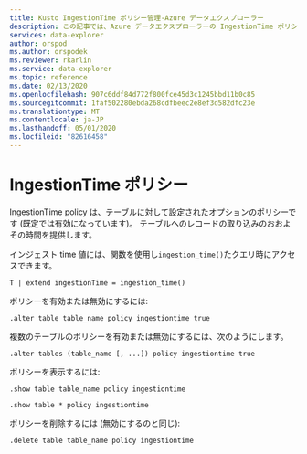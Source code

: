 ```yaml
---
title: Kusto IngestionTime ポリシー管理-Azure データエクスプローラー
description: この記事では、Azure データエクスプローラーの IngestionTime ポリシーについて説明します。
services: data-explorer
author: orspod
ms.author: orspodek
ms.reviewer: rkarlin
ms.service: data-explorer
ms.topic: reference
ms.date: 02/13/2020
ms.openlocfilehash: 907c6ddf84d772f800fce45d3c1245bbd11b0c85
ms.sourcegitcommit: 1faf502280ebda268cdfbeec2e8ef3d582dfc23e
ms.translationtype: MT
ms.contentlocale: ja-JP
ms.lasthandoff: 05/01/2020
ms.locfileid: "82616458"
---
```

# <a name="ingestiontime-policy"></a>IngestionTime ポリシー

IngestionTime policy は、テーブルに対して設定されたオプションのポリシーです (既定では有効になっています)。
テーブルへのレコードの取り込みのおおよその時間を提供します。

インジェスト time 値には、関数を使用し`ingestion_time()`たクエリ時にアクセスできます。

```kusto
T | extend ingestionTime = ingestion_time()
```

ポリシーを有効または無効にするには:
```kusto
.alter table table_name policy ingestiontime true
```

複数のテーブルのポリシーを有効または無効にするには、次のようにします。
```kusto
.alter tables (table_name [, ...]) policy ingestiontime true
```

ポリシーを表示するには:
```kusto
.show table table_name policy ingestiontime  

.show table * policy ingestiontime  
```

ポリシーを削除するには (無効にするのと同じ):
```kusto
.delete table table_name policy ingestiontime  
```